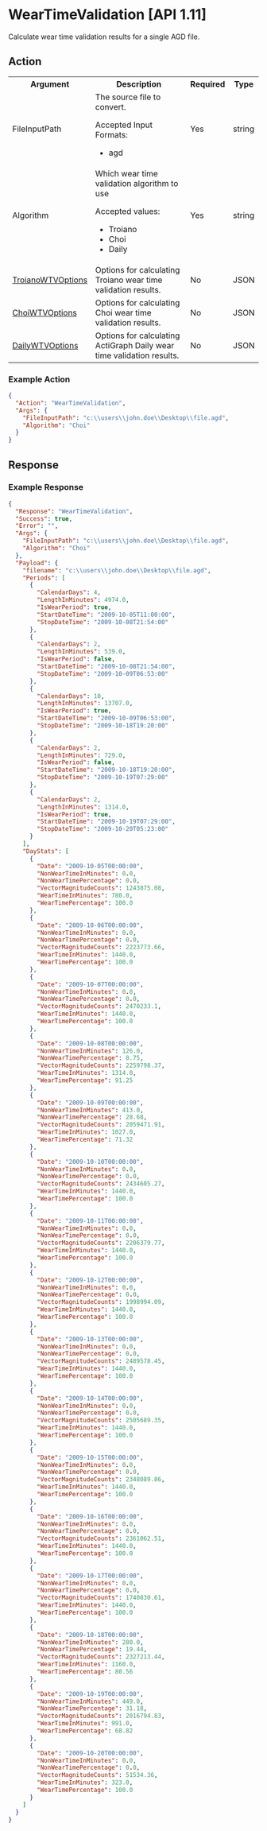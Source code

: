 # WearTimeValidation [API 1.11]

Calculate wear time validation results for a single AGD file.

## Action

<table>
  <tr>
    <th>Argument</th>
    <th>Description</th>
    <th>Required</th>
    <th>Type</th>
  </tr>
  <tr>
    <td>FileInputPath</td>
    <td>The source file to convert.
        <p>Accepted Input Formats:</p>
        <ul>
            <li>agd</li>
        </ul>
    </td>
    <td>Yes</td>
    <td>string</td>
  </tr>
  <tr>
    <td>Algorithm</td>
    <td>Which wear time validation algorithm to use
        <p>Accepted values:</p>
        <ul>
            <li>Troiano</li>
            <li>Choi</li>
            <li>Daily</li>
		</ul>
    </td>
    <td>Yes</td>
    <td>string</td>
  </tr>
  <tr>
    <td><a href="../elements/troianoWTVOptions.md">TroianoWTVOptions</a></td>
    <td>Options for calculating Troiano wear time validation results.</td>
    <td>No</td>
    <td>JSON</td>
  </tr>
  <tr>
    <td><a href="../elements/choiWTVOptions.md">ChoiWTVOptions</a></td>
    <td>Options for calculating Choi wear time validation results.</td>
    <td>No</td>
    <td>JSON</td>
  </tr> 
  <tr>
    <td><a href="../elements/dailyWTVOptions.md">DailyWTVOptions</a></td>
    <td>Options for calculating ActiGraph Daily wear time validation results.</td>
    <td>No</td>
    <td>JSON</td>
  </tr> 
</table>

### Example Action
```JSON
{
  "Action": "WearTimeValidation",
  "Args": {
    "FileInputPath": "c:\\users\\john.doe\\Desktop\\file.agd",
	"Algorithm": "Choi"
  }
}
```

## Response

### Example Response
```JSON
{
  "Response": "WearTimeValidation",
  "Success": true,
  "Error": "",
  "Args": {
    "FileInputPath": "c:\\users\\john.doe\\Desktop\\file.agd",
    "Algorithm": "Choi"
  },
  "Payload": {
    "filename": "c:\\users\\john.doe\\Desktop\\file.agd",
    "Periods": [
      {
        "CalendarDays": 4,
        "LengthInMinutes": 4974.0,
        "IsWearPeriod": true,
        "StartDateTime": "2009-10-05T11:00:00",
        "StopDateTime": "2009-10-08T21:54:00"
      },
      {
        "CalendarDays": 2,
        "LengthInMinutes": 539.0,
        "IsWearPeriod": false,
        "StartDateTime": "2009-10-08T21:54:00",
        "StopDateTime": "2009-10-09T06:53:00"
      },
      {
        "CalendarDays": 10,
        "LengthInMinutes": 13707.0,
        "IsWearPeriod": true,
        "StartDateTime": "2009-10-09T06:53:00",
        "StopDateTime": "2009-10-18T19:20:00"
      },
      {
        "CalendarDays": 2,
        "LengthInMinutes": 729.0,
        "IsWearPeriod": false,
        "StartDateTime": "2009-10-18T19:20:00",
        "StopDateTime": "2009-10-19T07:29:00"
      },
      {
        "CalendarDays": 2,
        "LengthInMinutes": 1314.0,
        "IsWearPeriod": true,
        "StartDateTime": "2009-10-19T07:29:00",
        "StopDateTime": "2009-10-20T05:23:00"
      }
    ],
    "DayStats": [
      {
        "Date": "2009-10-05T00:00:00",
        "NonWearTimeInMinutes": 0.0,
        "NonWearTimePercentage": 0.0,
        "VectorMagnitudeCounts": 1243875.08,
        "WearTimeInMinutes": 780.0,
        "WearTimePercentage": 100.0
      },
      {
        "Date": "2009-10-06T00:00:00",
        "NonWearTimeInMinutes": 0.0,
        "NonWearTimePercentage": 0.0,
        "VectorMagnitudeCounts": 2223773.66,
        "WearTimeInMinutes": 1440.0,
        "WearTimePercentage": 100.0
      },
      {
        "Date": "2009-10-07T00:00:00",
        "NonWearTimeInMinutes": 0.0,
        "NonWearTimePercentage": 0.0,
        "VectorMagnitudeCounts": 2470233.1,
        "WearTimeInMinutes": 1440.0,
        "WearTimePercentage": 100.0
      },
      {
        "Date": "2009-10-08T00:00:00",
        "NonWearTimeInMinutes": 126.0,
        "NonWearTimePercentage": 8.75,
        "VectorMagnitudeCounts": 2259798.37,
        "WearTimeInMinutes": 1314.0,
        "WearTimePercentage": 91.25
      },
      {
        "Date": "2009-10-09T00:00:00",
        "NonWearTimeInMinutes": 413.0,
        "NonWearTimePercentage": 28.68,
        "VectorMagnitudeCounts": 2059471.91,
        "WearTimeInMinutes": 1027.0,
        "WearTimePercentage": 71.32
      },
      {
        "Date": "2009-10-10T00:00:00",
        "NonWearTimeInMinutes": 0.0,
        "NonWearTimePercentage": 0.0,
        "VectorMagnitudeCounts": 2434605.27,
        "WearTimeInMinutes": 1440.0,
        "WearTimePercentage": 100.0
      },
      {
        "Date": "2009-10-11T00:00:00",
        "NonWearTimeInMinutes": 0.0,
        "NonWearTimePercentage": 0.0,
        "VectorMagnitudeCounts": 2206379.77,
        "WearTimeInMinutes": 1440.0,
        "WearTimePercentage": 100.0
      },
      {
        "Date": "2009-10-12T00:00:00",
        "NonWearTimeInMinutes": 0.0,
        "NonWearTimePercentage": 0.0,
        "VectorMagnitudeCounts": 1998994.09,
        "WearTimeInMinutes": 1440.0,
        "WearTimePercentage": 100.0
      },
      {
        "Date": "2009-10-13T00:00:00",
        "NonWearTimeInMinutes": 0.0,
        "NonWearTimePercentage": 0.0,
        "VectorMagnitudeCounts": 2489578.45,
        "WearTimeInMinutes": 1440.0,
        "WearTimePercentage": 100.0
      },
      {
        "Date": "2009-10-14T00:00:00",
        "NonWearTimeInMinutes": 0.0,
        "NonWearTimePercentage": 0.0,
        "VectorMagnitudeCounts": 2505689.35,
        "WearTimeInMinutes": 1440.0,
        "WearTimePercentage": 100.0
      },
      {
        "Date": "2009-10-15T00:00:00",
        "NonWearTimeInMinutes": 0.0,
        "NonWearTimePercentage": 0.0,
        "VectorMagnitudeCounts": 2348089.86,
        "WearTimeInMinutes": 1440.0,
        "WearTimePercentage": 100.0
      },
      {
        "Date": "2009-10-16T00:00:00",
        "NonWearTimeInMinutes": 0.0,
        "NonWearTimePercentage": 0.0,
        "VectorMagnitudeCounts": 2361062.51,
        "WearTimeInMinutes": 1440.0,
        "WearTimePercentage": 100.0
      },
      {
        "Date": "2009-10-17T00:00:00",
        "NonWearTimeInMinutes": 0.0,
        "NonWearTimePercentage": 0.0,
        "VectorMagnitudeCounts": 1740830.61,
        "WearTimeInMinutes": 1440.0,
        "WearTimePercentage": 100.0
      },
      {
        "Date": "2009-10-18T00:00:00",
        "NonWearTimeInMinutes": 280.0,
        "NonWearTimePercentage": 19.44,
        "VectorMagnitudeCounts": 2327213.44,
        "WearTimeInMinutes": 1160.0,
        "WearTimePercentage": 80.56
      },
      {
        "Date": "2009-10-19T00:00:00",
        "NonWearTimeInMinutes": 449.0,
        "NonWearTimePercentage": 31.18,
        "VectorMagnitudeCounts": 2016794.83,
        "WearTimeInMinutes": 991.0,
        "WearTimePercentage": 68.82
      },
      {
        "Date": "2009-10-20T00:00:00",
        "NonWearTimeInMinutes": 0.0,
        "NonWearTimePercentage": 0.0,
        "VectorMagnitudeCounts": 51534.36,
        "WearTimeInMinutes": 323.0,
        "WearTimePercentage": 100.0
      }
    ]
  }
}
```
